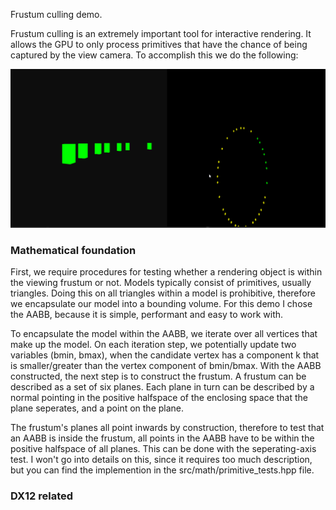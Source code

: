 Frustum culling demo.

Frustum culling is an extremely important tool for interactive rendering. It allows the GPU to only process 
primitives that have the chance of being captured by the view camera. To accomplish this we do the following:

![frustum-culling](https://github.com/abkour/moonlight/blob/main/src/demos/01_frustum_culling/frustum_culling.gif)

<h3>Mathematical foundation</h3>

First, we require procedures for testing whether a rendering object is within the viewing frustum or not.
Models typically consist of primitives, usually triangles. Doing this on all triangles within a model
is prohibitive, therefore we encapsulate our model into a bounding volume. For this demo I chose the AABB,
because it is simple, performant and easy to work with.

To encapsulate the model within the AABB, we iterate over all vertices that make up the model. 
On each iteration step, we potentially update two variables (bmin, bmax), when the candidate vertex has 
a component k that is smaller/greater than the vertex component of bmin/bmax.
With the AABB constructed, the next step is to construct the frustum. A frustum can be described as a
set of six planes. Each plane in turn can be described by a normal pointing in the positive halfspace 
of the enclosing space that the plane seperates, and a point on the plane.

The frustum's planes all point inwards by construction, therefore to test that an AABB is inside the frustum,
all points in the AABB have to be within the positive halfspace of all planes. This can be done with the 
seperating-axis test. I won't go into details on this, since it requires too much description, but you can find 
the implemention in the src/math/primitive_tests.hpp file.

<h3>DX12 related</h3>

